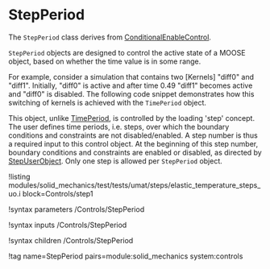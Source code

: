 # StepPeriod

The `StepPeriod` class derives from [ConditionalEnableControl](/ConditionalEnableControl.md).

`StepPeriod` objects are designed to control the active state of a MOOSE object,
based on whether the time value is in some range.

For example, consider a simulation that contains two [Kernels] "diff0" and "diff1". Initially,
"diff0" is active and after time 0.49 "diff1" becomes active and "diff0" is disabled. The following
code snippet demonstrates how this switching of kernels is achieved with the `TimePeriod` object.

This object, unlike [TimePeriod](/TimePeriod.md), is controlled by the loading 'step' concept. The user defines time periods,
i.e. steps, over which the boundary conditions and constraints are not disabled/enabled.
A step number is thus a required input to this control object. At the beginning of this step number,
boundary conditions and constraints are enabled or disabled, as directed by
[StepUserObject](/StepUserObject.md). Only one step is allowed per `StepPeriod` object.

!listing modules/solid_mechanics/test/tests/umat/steps/elastic_temperature_steps_uo.i block=Controls/step1

!syntax parameters /Controls/StepPeriod

!syntax inputs /Controls/StepPeriod

!syntax children /Controls/StepPeriod

!tag name=StepPeriod pairs=module:solid_mechanics system:controls
